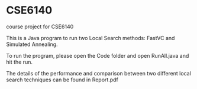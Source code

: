 # CSE6140
course project for CSE6140

This is a Java program to run two Local Search methods: FastVC and Simulated Annealing.

To run the program, please open the Code folder and open RunAll.java and hit the run.


The details of the performance and comparison between two different local search techniques can be found in Report.pdf
